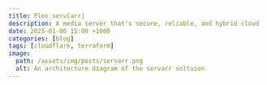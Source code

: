 ```yaml
---
title: Plex serv[arr]
description: A media server that's secure, reliable, and hybrid cloud
date: 2025-01-06 15:00 +1000
categories: [blog]
tags: [cloudflare, terraform]
image:
  path: /assets/img/posts/servarr.png
  alt: An architecture diagram of the servarr soltuion
---
```

